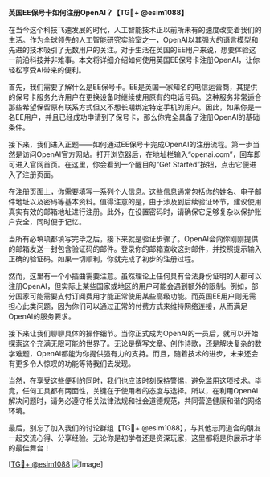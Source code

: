 **英国EE保号卡如何注册OpenAI？【TG💪+ @esim1088】**

在当今这个科技飞速发展的时代，人工智能技术正以前所未有的速度改变着我们的生活。作为全球领先的人工智能研究实验室之一，OpenAI以其强大的语言模型和先进的技术吸引了无数用户的关注。对于生活在英国的EE用户来说，想要体验这一前沿科技并非难事。本文将详细介绍如何使用英国EE保号卡注册OpenAI，让你轻松享受AI带来的便利。

首先，我们需要了解什么是EE保号卡。EE是英国一家知名的电信运营商，其提供的保号卡服务允许用户在更换设备时继续使用原有的电话号码。这种服务非常适合那些希望保留原有联系方式但又不想长期绑定特定手机的用户。因此，如果你是一名EE用户，并且已经成功申请到了保号卡，那么你完全具备了注册OpenAI的基础条件。

接下来，我们进入正题——如何通过EE保号卡完成OpenAI的注册流程。第一步当然是访问OpenAI官方网站。打开浏览器后，在地址栏输入“openai.com”，回车即可进入官网首页。在这里，你会看到一个醒目的“Get Started”按钮，点击它便进入了注册页面。

在注册页面上，你需要填写一系列个人信息。这些信息通常包括你的姓名、电子邮件地址以及密码等基本资料。值得注意的是，由于涉及到后续验证环节，建议使用真实有效的邮箱地址进行注册。此外，在设置密码时，请确保它足够复杂以保护账户安全，同时便于记忆。

当所有必填项都填写完毕之后，接下来就是验证步骤了。OpenAI会向你刚刚提供的邮箱发送一封包含验证码的邮件。登录你的邮箱查收这封邮件，并按照提示输入正确的验证码。如果一切顺利，你就完成了初步的注册过程。

然而，这里有一个小插曲需要注意。虽然理论上任何具有合法身份证明的人都可以注册OpenAI，但实际上某些国家或地区的用户可能会遇到额外的限制。例如，部分国家可能需要支付订阅费用才能正常使用某些高级功能。而英国EE用户则无需担心此类问题，因为你们可以通过正常的付费方式来维持网络连接，从而满足OpenAI的服务要求。

接下来让我们聊聊具体的操作细节。当你正式成为OpenAI的一员后，就可以开始探索这个充满无限可能的世界了。无论是撰写文章、创作诗歌，还是解决复杂的数学难题，OpenAI都能为你提供强有力的支持。而且，随着技术的进步，未来还会有更多令人惊叹的功能等待我们去发现。

当然，在享受这些便利的同时，我们也应该时刻保持警惕，避免滥用这项技术。毕竟，任何工具都有两面性，关键在于使用者的态度与选择。所以，在利用OpenAI解决问题时，请务必遵守相关法律法规和社会道德规范，共同营造健康和谐的网络环境。

最后，别忘了加入我们的讨论群组【TG💪+ @esim1088】，与其他志同道合的朋友一起交流心得、分享经验。无论你是初学者还是资深玩家，这里都将是你展示才华的最佳舞台！

[[TG💪+ @esim1088](https://t.me/s/esim1088) ![Image](https://i.postimg.cc/4NQfJmqS/Snipaste-2025-05-13-00-14-12.png)]